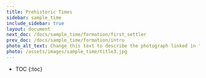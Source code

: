 ```yaml
---
title: Prehistoric Times
sidebar: sample_time
include_sidebar: true
layout: document
next_doc: /docs/sample_time/formation/first_settler
prev_doc: /docs/sample_time/formation/intro
photo_alt_text: Change this text to describe the photograph linked in "photo".
photo: /assets/images/sample_time/title3.jpg
---
```


* TOC
{:toc}

